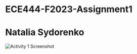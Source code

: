 # ECE444-F2023-Assignment1
# Natalia Sydorenko
![Activity 1 Screenshot](https://github.com/Krysemmalyn/ECE444-F2023-Assignment1/assets/99698023/870d8ffc-0398-487b-bc2c-f1120623ef2d)

